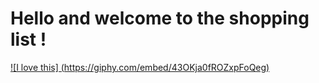 # Hello and welcome to the shopping list !

[![I love this] (https://giphy.com/embed/43OKja0fROZxpFoQeg)](https://giphy.com)